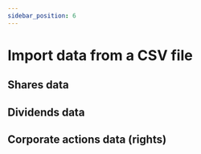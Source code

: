 ```yaml
---
sidebar_position: 6
---
```


# Import data from a CSV file

## Shares data

## Dividends data

## Corporate actions data (rights)